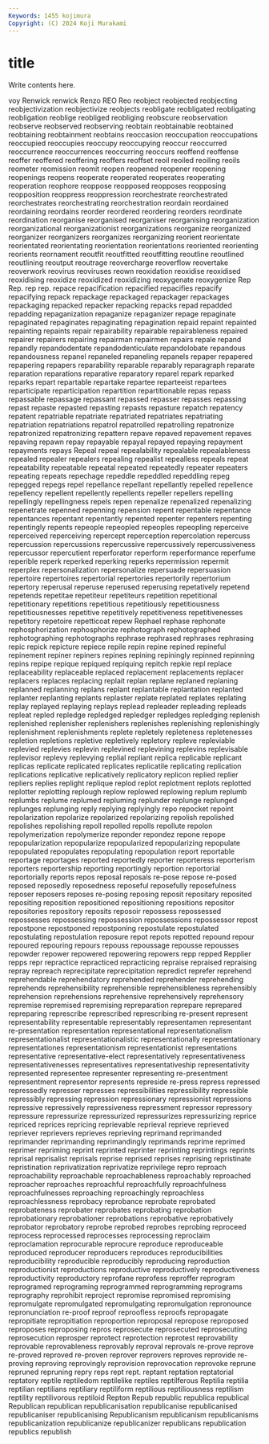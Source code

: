```yaml
---
Keywords: 1455 kojimura
Copyright: (C) 2024 Koji Murakami
---
```


# title

Write contents here.



voy Renwick renwick Renzo REO Reo reobject reobjected reobjecting reobjectivization
reobjectivize reobjects reobligate reobligated reobligating reobligation reoblige reobliged reobliging reobscure
reobservation reobserve reobserved reobserving reobtain reobtainable reobtained reobtaining reobtainment reobtains
reoccasion reoccupation reoccupations reoccupied reoccupies reoccupy reoccupying reoccur reoccurred reoccurrence
reoccurrences reoccurring reoccurs reoffend reoffense reoffer reoffered reoffering reoffers reoffset
reoil reoiled reoiling reoils reometer reomission reomit reopen reopened reopener
reopening reopenings reopens reoperate reoperated reoperates reoperating reoperation reophore reoppose
reopposed reopposes reopposing reopposition reoppress reoppression reorchestrate reorchestrated reorchestrates reorchestrating
reorchestration reordain reordained reordaining reordains reorder reordered reordering reorders reordinate
reordination reorganise reorganised reorganiser reorganising reorganization reorganizational reorganizationist reorganizations reorganize
reorganized reorganizer reorganizers reorganizes reorganizing reorient reorientate reorientated reorientating reorientation
reorientations reoriented reorienting reorients reornament reoutfit reoutfitted reoutfitting reoutline reoutlined
reoutlining reoutput reoutrage reovercharge reoverflow reovertake reoverwork reovirus reoviruses reown
reoxidation reoxidise reoxidised reoxidising reoxidize reoxidized reoxidizing reoxygenate reoxygenize Rep
Rep. rep rep. repace repacification repacified repacifies repacify repacifying repack
repackage repackaged repackager repackages repackaging repacked repacker repacking repacks repad
repadded repadding repaganization repaganize repaganizer repage repaginate repaginated repaginates repaginating
repagination repaid repaint repainted repainting repaints repair repairability repairable repairableness
repaired repairer repairers repairing repairman repairmen repairs repale repand repandly
repandodentate repandodenticulate repandolobate repandous repandousness repanel repaneled repaneling repanels repaper
repapered repapering repapers reparability reparable reparably reparagraph reparate reparation reparations
reparative reparatory reparel repark reparked reparks repart repartable repartake repartee
reparteeist repartees reparticipate reparticipation repartition repartitionable repas repass repassable repassage
repassant repassed repasser repasses repassing repast repaste repasted repasting repasts
repasture repatch repatency repatent repatriable repatriate repatriated repatriates repatriating repatriation
repatriations repatrol repatrolled repatrolling repatronize repatronized repatronizing repattern repave repaved
repavement repaves repaving repawn repay repayable repayal repayed repaying repayment
repayments repays Repeal repeal repealability repealable repealableness repealed repealer repealers
repealing repealist repealless repeals repeat repeatability repeatable repeatal repeated repeatedly
repeater repeaters repeating repeats repechage repeddle repeddled repeddling repeg repegged
repegs repel repellance repellant repellantly repelled repellence repellency repellent repellently
repellents repeller repellers repelling repellingly repellingness repels repen repenalize repenalized
repenalizing repenetrate repenned repenning repension repent repentable repentance repentances repentant
repentantly repented repenter repenters repenting repentingly repents repeople repeopled repeoples
repeopling reperceive reperceived reperceiving repercept reperception repercolation repercuss repercussion repercussions
repercussive repercussively repercussiveness repercussor repercutient reperforator reperform reperformance reperfume reperible
reperk reperked reperking reperks repermission repermit reperplex repersonalization repersonalize repersuade
repersuasion repertoire repertoires repertorial repertories repertorily repertorium repertory reperusal reperuse
reperused reperusing repetatively repetend repetends repetitae repetiteur repetiteurs repetition repetitional
repetitionary repetitions repetitious repetitiously repetitiousness repetitiousnesses repetitive repetitively repetitiveness repetitivenesses
repetitory repetoire repetticoat repew Rephael rephase rephonate rephosphorization rephosphorize rephotograph
rephotographed rephotographing rephotographs rephrase rephrased rephrases rephrasing repic repick repicture
repiece repile repin repine repined repineful repinement repiner repiners repines
repining repiningly repinned repinning repins repipe repique repiqued repiquing repitch
repkie repl replace replaceability replaceable replaced replacement replacements replacer replacers
replaces replacing replait replan replane replaned replaning replanned replanning replans
replant replantable replantation replanted replanter replanting replants replaster replate replated
replates replating replay replayed replaying replays replead repleader repleading repleads
repleat repled repledge repledged repledger repledges repledging replenish replenished replenisher
replenishers replenishes replenishing replenishingly replenishment replenishments replete repletely repleteness repletenesses
repletion repletions repletive repletively repletory repleve repleviable replevied replevies replevin
replevined replevining replevins replevisable replevisor replevy replevying replial repliant replica
replicable replicant replicas replicate replicated replicates replicatile replicating replication replications
replicative replicatively replicatory replicon replied replier repliers replies replight replique
replod replot replotment replots replotted replotter replotting replough replow replowed
replowing replum replumb replumbs replume replumed repluming replunder replunge replunged
replunges replunging reply replying replyingly repo repocket repoint repolarization repolarize
repolarized repolarizing repolish repolished repolishes repolishing repoll repolled repolls repollute
repolon repolymerization repolymerize reponder repondez repone repope repopularization repopularize repopularized
repopularizing repopulate repopulated repopulates repopulating repopulation report reportable reportage reportages
reported reportedly reporter reporteress reporterism reporters reportership reporting reportingly reportion
reportorial reportorially reports repos reposal reposals re-pose repose re-posed reposed
reposedly reposedness reposeful reposefully reposefulness reposer reposers reposes re-posing reposing
reposit repositary reposited repositing reposition repositioned repositioning repositions repositor repositories
repository reposits reposoir repossess repossessed repossesses repossessing repossession repossessions repossessor
repost repostpone repostponed repostponing repostulate repostulated repostulating repostulation reposure repot
repots repotted repound repour repoured repouring repours repouss repoussage repousse
repousses repowder repower repowered repowering repowers repp repped Repplier repps
repr repractice repracticed repracticing repraise repraised repraising repray repreach reprecipitate
reprecipitation repredict reprefer reprehend reprehendable reprehendatory reprehended reprehender reprehending reprehends
reprehensibility reprehensible reprehensibleness reprehensibly reprehension reprehensions reprehensive reprehensively reprehensory repremise
repremised repremising repreparation reprepare reprepared repreparing represcribe represcribed represcribing re-present
represent representability representable representably representamen representant re-presentation representation representational representationalism
representationalist representationalistic representationally representationary representationes representationism representationist representations representative representative-elect
representatively representativeness representativenesses representatives representativeship representativity represented representee representer representing
re-presentment representment representor represents represide re-press repress repressed repressedly represser
represses repressibilities repressibility repressible repressibly repressing repression repressionary repressionist repressions
repressive repressively repressiveness repressment repressor repressory repressure repressurize repressurized repressurizes
repressurizing reprice repriced reprices repricing reprievable reprieval reprieve reprieved repriever
reprievers reprieves reprieving reprimand reprimanded reprimander reprimanding reprimandingly reprimands reprime
reprimed reprimer repriming reprint reprinted reprinter reprinting reprintings reprints reprisal
reprisalist reprisals reprise reprised reprises reprising repristinate repristination reprivatization reprivatize
reprivilege repro reproach reproachability reproachable reproachableness reproachably reproached reproacher reproaches
reproachful reproachfully reproachfulness reproachfulnesses reproaching reproachingly reproachless reproachlessness reprobacy reprobance
reprobate reprobated reprobateness reprobater reprobates reprobating reprobation reprobationary reprobationer reprobations
reprobative reprobatively reprobator reprobatory reprobe reprobed reprobes reprobing reproceed reprocess
reprocessed reprocesses reprocessing reproclaim reproclamation reprocurable reprocure reproduce reproduceable reproduced
reproducer reproducers reproduces reproducibilities reproducibility reproducible reproducibly reproducing reproduction reproductionist
reproductions reproductive reproductively reproductiveness reproductivity reproductory reprofane reprofess reproffer reprogram
reprogramed reprograming reprogrammed reprogramming reprograms reprography reprohibit reproject repromise repromised
repromising repromulgate repromulgated repromulgating repromulgation repronounce repronunciation re-proof reproof reproofless
reproofs repropagate repropitiate repropitiation reproportion reproposal repropose reproposed reproposes reproposing
repros reprosecute reprosecuted reprosecuting reprosecution reprosper reprotect reprotection reprotest reprovability
reprovable reprovableness reprovably reproval reprovals re-prove reprove re-proved reproved re-proven
reprover reprovers reproves reprovide re-proving reproving reprovingly reprovision reprovocation reprovoke
reprune repruned repruning repry reps rept rept. reptant reptation reptatorial
reptatory reptile reptiledom reptilelike reptiles reptilferous Reptilia reptilia reptilian reptilians
reptiliary reptiliform reptilious reptiliousness reptilism reptility reptilivorous reptiloid Repton Repub
republic republica republical Republican republican republicanisation republicanise republicanised republicaniser republicanising
Republicanism republicanism republicanisms republicanization republicanize republicanizer republicans republication republics republish
